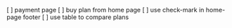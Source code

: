 [ ] payment page
[ ] buy plan from home page
[ ] use check-mark in home-page footer
[ ] use table to compare plans
